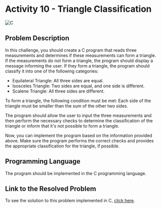 # Activity 10 - Triangle Classification

![C](https://img.shields.io/badge/c-DA1F26?style=for-the-badge&logo=c&logoColor=white)

## Problem Description

In this challenge, you should create a C program that reads three measurements and determines if these measurements can form a triangle. If the measurements do not form a triangle, the program should display a message informing the user. If they form a triangle, the program should classify it into one of the following categories:

- Equilateral Triangle: All three sides are equal.
- Isosceles Triangle: Two sides are equal, and one side is different.
- Scalene Triangle: All three sides are different.

To form a triangle, the following condition must be met: Each side of the triangle must be smaller than the sum of the other two sides.

The program should allow the user to input the three measurements and then perform the necessary checks to determine the classification of the triangle or inform that it's not possible to form a triangle.

Now, you can implement the program based on the information provided above. Make sure the program performs the correct checks and provides the appropriate classification for the triangle, if possible.

## Programming Language

The program should be implemented in the C programming language.

## Link to the Resolved Problem

To see the solution to this problem implemented in C, [click here](/2020_2/CAP/Cycle5/Challenges/T10/T10.c).


